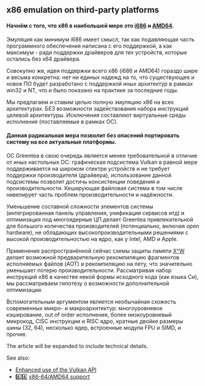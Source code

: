 ## x86 emulation on third-party platforms

#### Начнём с того, что x86 в наибольшей мере это [i686](https://ru.wikipedia.org/wiki/Intel_P6) и [AMD64](https://ru.wikipedia.org/wiki/X86-64).

Эмуляция как минимум i686 имеет смысл, так как подавляющая часть программного обеспечения написана с его поддержкой, а как максимум - ради поддержки драйверов для тех устройств, которые остались без x64 драйвера.

Совокупно же, идея поддержки всего x86 (i686 и AMD64) гораздо шире и весьма конкретна: нет ни единых надежд на то, что существующее и новое ПО будет разработано с поддержкой иных архитектур в рамках win32 и NT, что и было показано на практике за последние годы.

Мы предлагаем и ставим целью полную эмуляцию x86 на всех архитектурах. БЕЗ возможности задействования набора инструкций целевой архитектуры. Исключения составляют виртуальные среды исполнения (поставляемые в рамках ОС).

#### Данная радикальная мера позволит без опасений портировать систему на все актуальные платформы.

ОС Greentea в свою очередь является менее требовательной в отличие от иных настольных ОС: графическая подсистема Vulkan в равной мере поддерживается на широком спектре устройств и не требует поддержки производителя (драйвера), использование данной подсистемы позволит достичь консистенции поведения и производительности. Кеширующая файловая система в том числе нивелирует часть проблем  производительности и надёжности.

Уменьшение составной сложности элементов системы (интегрированная панель управления, унификация сервисов итд) и оптимизация под многоядерные ЦП делает Greentea привлекательной для большого количества производителей (потенциально, включая open hardware), не обладающих высокопроизводительными решениями с высокой производительностью на ядро, как у Intel, AMD и Apple.

Применение распространённой сейчас схемы защиты памяти [X^W](https://en.wikipedia.org/wiki/W%5EX) делает возможной предварительную рекомпиляцию фрагментов исполняемых файлов (AOT) и рекомпиляцию на лету, что значительно уменьшает потерю производительности. Рассматривая набор инструкций х86 в качестве некой формы исходного кода (как языка Си), мы рассматриваем гипотезу о возможности дополнительной оптимизации.

Вспомогательным аргументом является необычайная схожесть современных микро- и макроархитектур: многоуровневое кэширование, out of order исполнение, более низкоуровневый микрокод, CISC инструкции и RISC ядро, кратные двойке размеры шины (32, 64), несколько ядер, встроенные модули FPU и SIMD, и прочие.

The article will be expanded to include technical details.

See also:

* [Enhanced use of the Vulkan API](../User-Guide/Vulkan.md)
* :six::four: [x86-64/AMD64 support](x64.md)
